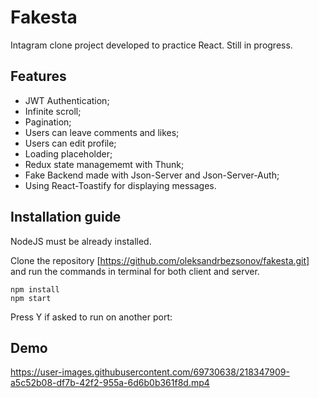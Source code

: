 ﻿# Fakesta 

Intagram clone project developed to practice React. Still in progress.

## Features 

- JWT Authentication;
- Infinite scroll;
- Pagination;
- Users can leave comments and likes;
- Users can edit profile;
- Loading placeholder;
- Redux state managememt with Thunk;
- Fake Backend made with Json-Server and Json-Server-Auth;
- Using React-Toastify for displaying messages.


## Installation guide


NodeJS must be already installed.

Clone the repository [https://github.com/oleksandrbezsonov/fakesta.git] and run the commands in terminal for both client and server. 
```shell
npm install
npm start
```
Press Y if asked to run on another port:

## Demo

https://user-images.githubusercontent.com/69730638/218347909-a5c52b08-df7b-42f2-955a-6d6b0b361f8d.mp4

